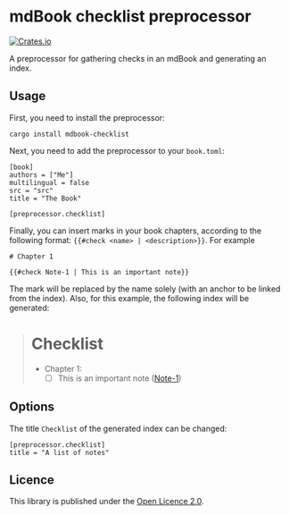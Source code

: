 # mdBook checklist preprocessor

[![Crates.io](https://img.shields.io/crates/v/mdbook-checklist.svg)](https://crates.io/crates/mdbook-checklist)

A preprocessor for gathering checks in an mdBook and generating an index.

## Usage

First, you need to install the preprocessor:

```
cargo install mdbook-checklist
```

Next, you need to add the preprocessor to your `book.toml`:

```
[book]
authors = ["Me"]
multilingual = false
src = "src"
title = "The Book"

[preprocessor.checklist]
```

Finally, you can insert marks in your book chapters, according to the following
format: `{{#check <name> | <description>}}`. For example

```
# Chapter 1

{{#check Note-1 | This is an important note}}
```

The mark will be replaced by the name solely (with an anchor to be linked from
the index). Also, for this example, the following index will be generated:

> # Checklist
> 
>  - Chapter 1:
>    - [ ] This is an important note ([Note-1](README.md#Note-1))


## Options

The title `Checklist` of the generated index can be changed:

```
[preprocessor.checklist]
title = "A list of notes"
```

## Licence

This library is published under the [Open Licence 2.0](LICENCE.md).
